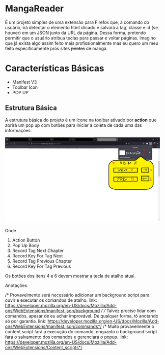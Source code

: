# MangaReader

É um projeto simples de uma extensão para Firefox que, à comando do usuário, irá detectar o elemento html clicado e salvará a tag, classe e id (se houver) em um JSON junto da URL da página. Dessa forma, pretendo permitir que o usuário atribua teclas para passar e voltar páginas. Imagino que já exista algo assim feito mais profissionalmente mas eu quero um meu feito especificamente pros sites ~~piratas~~ de mangá.

# Características Básicas

- Manifest V3
- Toolbar Icon
- POP UP

## Estrutura Básica

A estrutura básica do projeto é um ícone na toolbar ativado por **action** que abrirá um pop up com botões para iniciar a coleta de cada uma das informações. 

![mock](./imgs/mock.png)

Onde

 1. Action Button
 2. Pop Up Body
 3. Record Tag Next Chapter
 4. Record Key For Tag Next
 5. Record Tag Previous Chapter
 6. Record Key For Tag Previous

Os botões dos itens 4 e 6 devem mostrar a tecla de atalho atual.


Anotações

/* Provavelmente será necessário adicionar um background script para ouvir e executar os comandos de atalho. link: https://developer.mozilla.org/en-US/docs/Mozilla/Add-ons/WebExtensions/manifest.json/background */
/* Talvez precise lidar com comandos, apesar de eu achar improvável. De qualquer forma, tô anotando só por garantia. link: https://developer.mozilla.org/en-US/docs/Mozilla/Add-ons/WebExtensions/manifest.json/commands*/
/* Muito provavelmente o content script fará a execução do comando, enquanto o background script fará o salvamento dos comandos e gerenciará o popup. link: https://developer.mozilla.org/en-US/docs/Mozilla/Add-ons/WebExtensions/Content_scripts*/
    